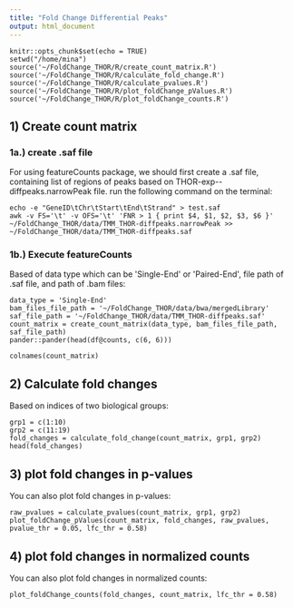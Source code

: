 ```yaml
---
title: "Fold Change Differential Peaks"
output: html_document
---
```


```{r setup, include=FALSE}
knitr::opts_chunk$set(echo = TRUE)
setwd("/home/mina")
source('~/FoldChange_THOR/R/create_count_matrix.R')
source('~/FoldChange_THOR/R/calculate_fold_change.R')
source('~/FoldChange_THOR/R/calculate_pvalues.R')
source('~/FoldChange_THOR/R/plot_foldChange_pValues.R')
source('~/FoldChange_THOR/R/plot_foldChange_counts.R')
```

## 1) Create count matrix
### 1a.) create .saf file
For using featureCounts package, we should first create a .saf file, containing list of regions of peaks based on THOR-exp-<date>-diffpeaks.narrowPeak file.
run the following command on the terminal:

```{bash}
echo -e "GeneID\tChr\tStart\tEnd\tStrand" > test.saf
awk -v FS='\t' -v OFS='\t' 'FNR > 1 { print $4, $1, $2, $3, $6 }' ~/FoldChange_THOR/data/TMM_THOR-diffpeaks.narrowPeak >> ~/FoldChange_THOR/data/TMM_THOR-diffpeaks.saf
```

### 1b.) Execute featureCounts
Based of data type which can be 'Single-End' or 'Paired-End', file path of .saf file, and path of .bam files:

```{r}
data_type = 'Single-End'
bam_files_file_path = '~/FoldChange_THOR/data/bwa/mergedLibrary'
saf_file_path = '~/FoldChange_THOR/data/TMM_THOR-diffpeaks.saf'
count_matrix = create_count_matrix(data_type, bam_files_file_path, saf_file_path)
pander::pander(head(df@counts, c(6, 6)))
```
```{r}
colnames(count_matrix)
```

## 2) Calculate fold changes
Based on indices of two biological groups:

```{r}
grp1 = c(1:10)
grp2 = c(11:19)
fold_changes = calculate_fold_change(count_matrix, grp1, grp2)
head(fold_changes)
```

## 3) plot fold changes in p-values

You can also plot fold changes in p-values:

```{r}
raw_pvalues = calculate_pvalues(count_matrix, grp1, grp2)
plot_foldChange_pValues(count_matrix, fold_changes, raw_pvalues, pvalue_thr = 0.05, lfc_thr = 0.58)
```

## 4) plot fold changes in normalized counts

You can also plot fold changes in normalized counts:

```{r}
plot_foldChange_counts(fold_changes, count_matrix, lfc_thr = 0.58)
```

